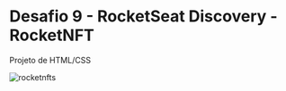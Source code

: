 # Desafio 9 - RocketSeat Discovery - RocketNFT
Projeto de HTML/CSS


![rocketnfts](https://user-images.githubusercontent.com/79944203/155813276-82e19200-3700-4b9e-91c1-b85cdd1edd5c.png)
